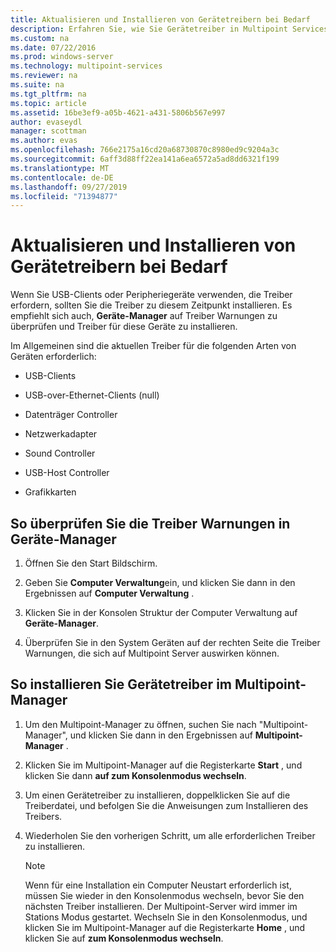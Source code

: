 ```yaml
---
title: Aktualisieren und Installieren von Gerätetreibern bei Bedarf
description: Erfahren Sie, wie Sie Gerätetreiber in Multipoint Services überprüfen und aktualisieren.
ms.custom: na
ms.date: 07/22/2016
ms.prod: windows-server
ms.technology: multipoint-services
ms.reviewer: na
ms.suite: na
ms.tgt_pltfrm: na
ms.topic: article
ms.assetid: 16be3ef9-a05b-4621-a431-5806b567e997
author: evaseydl
manager: scottman
ms.author: evas
ms.openlocfilehash: 766e2175a16cd20a68730870c8980ed9c9204a3c
ms.sourcegitcommit: 6aff3d88ff22ea141a6ea6572a5ad8dd6321f199
ms.translationtype: MT
ms.contentlocale: de-DE
ms.lasthandoff: 09/27/2019
ms.locfileid: "71394877"
---
```

# <a name="update-and-install-device-drivers-if-needed"></a>Aktualisieren und Installieren von Gerätetreibern bei Bedarf
Wenn Sie USB-Clients oder Peripheriegeräte verwenden, die Treiber erfordern, sollten Sie die Treiber zu diesem Zeitpunkt installieren. Es empfiehlt sich auch, **Geräte-Manager** auf Treiber Warnungen zu überprüfen und Treiber für diese Geräte zu installieren.  
  
Im Allgemeinen sind die aktuellen Treiber für die folgenden Arten von Geräten erforderlich:  
  
-   USB-Clients  
  
-   USB-over-Ethernet-Clients (null)  
  
-   Datenträger Controller  
  
-   Netzwerkadapter  
  
-   Sound Controller  
  
-   USB-Host Controller

-   Grafikkarten


## <a name="to-check-for-driver-alerts-in-device-manager"></a>So überprüfen Sie die Treiber Warnungen in Geräte-Manager  
  
1.  Öffnen Sie den Start Bildschirm.  
  
2.  Geben Sie **Computer Verwaltung**ein, und klicken Sie dann in den Ergebnissen auf **Computer Verwaltung** .  
  
3.  Klicken Sie in der Konsolen Struktur der Computer Verwaltung auf **Geräte-Manager**.  
  
4.  Überprüfen Sie in den System Geräten auf der rechten Seite die Treiber Warnungen, die sich auf Multipoint Server auswirken können.  
  
## <a name="to-install-device-drivers-in-multipoint-manager"></a>So installieren Sie Gerätetreiber im Multipoint-Manager  
  
1.  Um den Multipoint-Manager zu öffnen, suchen Sie nach "Multipoint-Manager", und klicken Sie dann in den Ergebnissen auf **Multipoint-Manager** .  
  
2.  Klicken Sie im Multipoint-Manager auf die Registerkarte **Start** , und klicken Sie dann **auf zum Konsolenmodus wechseln**.  
  
3.  Um einen Gerätetreiber zu installieren, doppelklicken Sie auf die Treiberdatei, und befolgen Sie die Anweisungen zum Installieren des Treibers.  
  
4.  Wiederholen Sie den vorherigen Schritt, um alle erforderlichen Treiber zu installieren.  
  
    > [!NOTE]  
    > Wenn für eine Installation ein Computer Neustart erforderlich ist, müssen Sie wieder in den Konsolenmodus wechseln, bevor Sie den nächsten Treiber installieren. Der Multipoint-Server wird immer im Stations Modus gestartet. Wechseln Sie in den Konsolenmodus, und klicken Sie im Multipoint-Manager auf die Registerkarte **Home** , und klicken Sie auf **zum Konsolenmodus wechseln**.